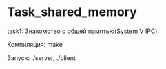 # Task_shared_memory

task1: Знакомство с общей памятью(System V IPC).

Компиляция: make

Запуск: ./server, ./client

